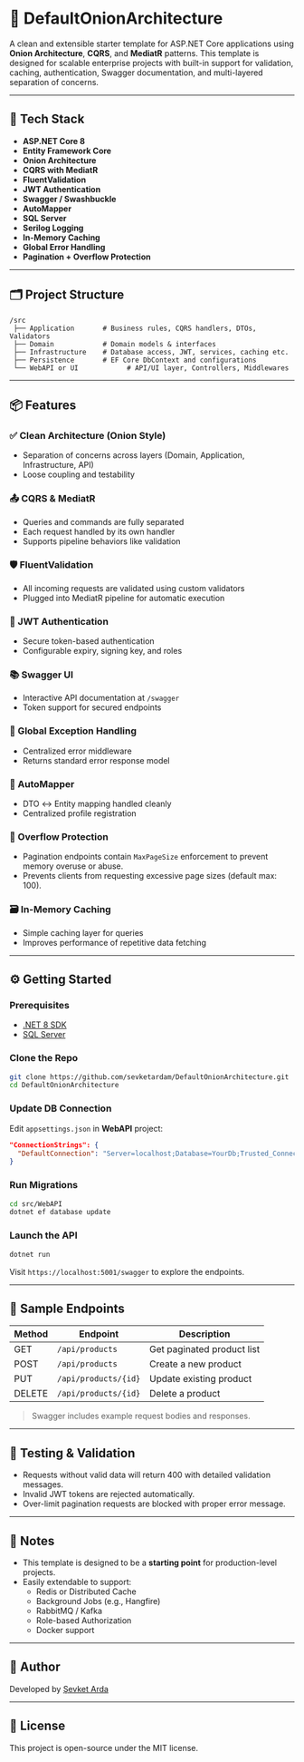 # 🧅 DefaultOnionArchitecture

A clean and extensible starter template for ASP.NET Core applications using **Onion Architecture**, **CQRS**, and **MediatR** patterns. This template is designed for scalable enterprise projects with built-in support for validation, caching, authentication, Swagger documentation, and multi-layered separation of concerns.

---

## 🧰 Tech Stack

- **ASP.NET Core 8**
- **Entity Framework Core**
- **Onion Architecture**
- **CQRS with MediatR**
- **FluentValidation**
- **JWT Authentication**
- **Swagger / Swashbuckle**
- **AutoMapper**
- **SQL Server**
- **Serilog Logging**
- **In-Memory Caching**
- **Global Error Handling**
- **Pagination + Overflow Protection**

---

## 🗂️ Project Structure

```
/src
 ├── Application       # Business rules, CQRS handlers, DTOs, Validators
 ├── Domain            # Domain models & interfaces
 ├── Infrastructure    # Database access, JWT, services, caching etc.
 ├── Persistence       # EF Core DbContext and configurations
 └── WebAPI or UI            # API/UI layer, Controllers, Middlewares
```

---

## 📦 Features

### ✅ Clean Architecture (Onion Style)
- Separation of concerns across layers (Domain, Application, Infrastructure, API)
- Loose coupling and testability

### 📤 CQRS & MediatR
- Queries and commands are fully separated
- Each request handled by its own handler
- Supports pipeline behaviors like validation

### 🛡️ FluentValidation
- All incoming requests are validated using custom validators
- Plugged into MediatR pipeline for automatic execution

### 🔐 JWT Authentication
- Secure token-based authentication
- Configurable expiry, signing key, and roles

### 📚 Swagger UI
- Interactive API documentation at `/swagger`
- Token support for secured endpoints

### 🛑 Global Exception Handling
- Centralized error middleware
- Returns standard error response model

### 🧠 AutoMapper
- DTO ↔ Entity mapping handled cleanly
- Centralized profile registration

### 🧩 Overflow Protection
- Pagination endpoints contain `MaxPageSize` enforcement to prevent memory overuse or abuse.
- Prevents clients from requesting excessive page sizes (default max: 100).

### 🗃️ In-Memory Caching
- Simple caching layer for queries
- Improves performance of repetitive data fetching

---

## ⚙️ Getting Started

### Prerequisites

- [.NET 8 SDK](https://dotnet.microsoft.com/download)
- [SQL Server](https://www.microsoft.com/en-us/sql-server/sql-server-downloads)

### Clone the Repo

```bash
git clone https://github.com/sevketardam/DefaultOnionArchitecture.git
cd DefaultOnionArchitecture
```

### Update DB Connection

Edit `appsettings.json` in **WebAPI** project:

```json
"ConnectionStrings": {
  "DefaultConnection": "Server=localhost;Database=YourDb;Trusted_Connection=True;"
}
```

### Run Migrations

```bash
cd src/WebAPI
dotnet ef database update
```

### Launch the API

```bash
dotnet run
```

Visit `https://localhost:5001/swagger` to explore the endpoints.

---

## 🚀 Sample Endpoints

| Method | Endpoint             | Description                 |
|--------|----------------------|-----------------------------|
| GET    | `/api/products`      | Get paginated product list |
| POST   | `/api/products`      | Create a new product        |
| PUT    | `/api/products/{id}` | Update existing product     |
| DELETE | `/api/products/{id}` | Delete a product            |

> Swagger includes example request bodies and responses.

---

## 🧪 Testing & Validation

- Requests without valid data will return 400 with detailed validation messages.
- Invalid JWT tokens are rejected automatically.
- Over-limit pagination requests are blocked with proper error message.

---

## 📌 Notes

- This template is designed to be a **starting point** for production-level projects.
- Easily extendable to support:
  - Redis or Distributed Cache
  - Background Jobs (e.g., Hangfire)
  - RabbitMQ / Kafka
  - Role-based Authorization
  - Docker support

---

## 🙋 Author

Developed by [Şevket Arda](https://github.com/sevketardam)

---

## 📜 License

This project is open-source under the MIT license.
